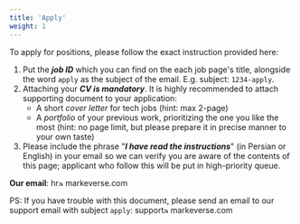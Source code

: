 ```yaml
---
title: 'Apply'
weight: 1
---
```


To apply for positions, please follow the exact instruction provided here:

1. Put the _**job ID**_ which you can find on the each job page's title, alongside the word `apply` as the subject of the email. E.g. subject: `1234-apply`.
2. Attaching your _**CV is mandatory**_. It is highly recommended to attach supporting document to your application:
    - A short *cover letter* for tech jobs (hint: max 2-page)
    - A *portfolio* of your previous work, prioritizing the one you like the most (hint: no page limit, but please prepare it in precise manner to your own taste)
3. Please include the phrase "_**I have read the instructions**_" (in Persian or English) in your email so we can verify you are aware of the contents of this page; applicant who follow this will be put in high-priority queue.

**Our email**: hr<img src="at-sign.jpg" alt="at" style="width: 12px; height: 12px; display: inline;">markeverse.com

PS: If you have trouble with this document, please send an email to our support email with subject `apply`: support<img src="at-sign.jpg" alt="at" style="width: 12px; height: 12px; display: inline;">markeverse.com
